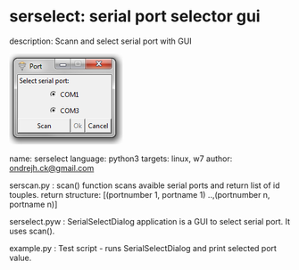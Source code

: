 serselect: serial port selector gui
===================================

description: Scann and select serial port with GUI

![My image](https://raw.githubusercontent.com/ondrejh/serselect/master/screenshot.png)

name: serselect
language: python3
targets: linux, w7
author: ondrejh.ck@gmail.com

serscan.py :
  scan() function scans avaible serial ports and return list of id touples.
  return structure: [(portnumber 1, portname 1) ..,(portnumber n, portname n)]
  
serselect.pyw :
  SerialSelectDialog application is a GUI to select serial port. It uses scan().

example.py :
  Test script - runs SerialSelectDialog and print selected port value.
